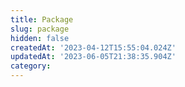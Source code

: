 ```yaml
---
title: Package
slug: package
hidden: false
createdAt: '2023-04-12T15:55:04.024Z'
updatedAt: '2023-06-05T21:38:35.904Z'
category: 
---
```

